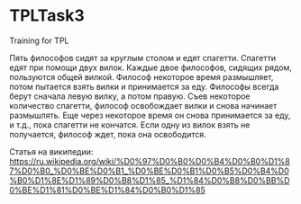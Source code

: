 # TPLTask3
Training for TPL

Пять философов сидят за круглым столом и едят спагетти.
Спагетти едят при помощи двух вилок.
Каждые двое философов, сидящих рядом, пользуются общей вилкой.
Философ некоторое время размышляет, потом пытается взять вилки и принимается за еду.
Философы всегда берут сначала левую вилку, а потом правую.
Съев некоторое количество спагетти, философ освобождает вилки и снова начинает размышлять.
Еще через некоторое время он снова принимается за еду, и т.д., пока спагетти не кончатся.
Если одну из вилок взять не получается, философ ждет, пока она освободится.

Статья на википедии: https://ru.wikipedia.org/wiki/%D0%97%D0%B0%D0%B4%D0%B0%D1%87%D0%B0_%D0%BE%D0%B1_%D0%BE%D0%B1%D0%B5%D0%B4%D0%B0%D1%8E%D1%89%D0%B8%D1%85_%D1%84%D0%B8%D0%BB%D0%BE%D1%81%D0%BE%D1%84%D0%B0%D1%85